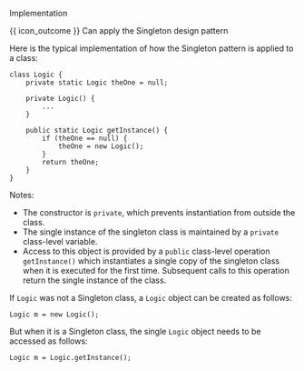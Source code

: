 <span id="title">Implementation</span>

<span id="prereqs"></span>

<span id="outcomes">{{ icon_outcome }} Can apply the Singleton design pattern</span>

<div id="body">

Here is the typical implementation of how the Singleton pattern is applied to a class:

```java{highlight-lines="2['private static'],2['Logic'],4['private'],8['public static']"}
class Logic {
    private static Logic theOne = null;

    private Logic() {
        ...
    }

    public static Logic getInstance() {
        if (theOne == null) {
            theOne = new Logic();
        }
        return theOne;
    }
}
```

Notes:

* The constructor is `private`, which prevents instantiation from outside the class.
* The single instance of the singleton class is maintained by a `private` class-level variable.
* Access to this object is provided by a `public` class-level operation `getInstance()` which instantiates a single copy of the singleton class when it is executed for the first time. Subsequent calls to this operation return the single instance of the class.

If `Logic` was not a Singleton class, a `Logic` object can be created as follows:
```java{.no-line-numbers}
Logic m = new Logic();
```

But when it is a Singleton class, the single `Logic` object needs to be accessed as follows:
```java{.no-line-numbers}
Logic m = Logic.getInstance();
```

</div>

<div id="extras">
</div>
